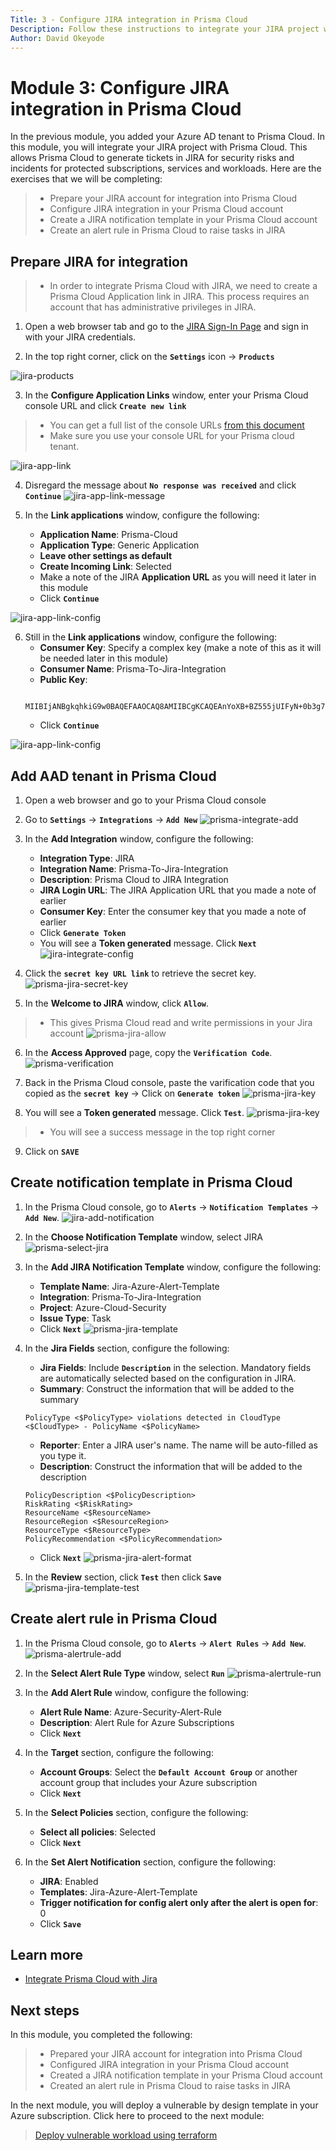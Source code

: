 ```yaml
---
Title: 3 - Configure JIRA integration in Prisma Cloud
Description: Follow these instructions to integrate your JIRA project with Prisma Cloud
Author: David Okeyode
---
```


# Module 3: Configure JIRA integration in Prisma Cloud

In the previous module, you added your Azure AD tenant to Prisma Cloud. In this module, you will integrate your JIRA project with Prisma Cloud. This allows Prisma Cloud to generate tickets in JIRA for security risks and incidents for protected subscriptions, services and workloads. Here are the exercises that we will be completing:

>* Prepare your JIRA account for integration into Prisma Cloud
>* Configure JIRA integration in your Prisma Cloud account
>* Create a JIRA notification template in your Prisma Cloud account
>* Create an alert rule in Prisma Cloud to raise tasks in JIRA
## Prepare JIRA for integration
>* In order to integrate Prisma Cloud with JIRA, we need to create a Prisma Cloud Application link in JIRA. This process requires an account that has administrative privileges in JIRA.

1. Open a web browser tab and go to the [JIRA Sign-In Page](https://id.atlassian.com/login) and sign in with your JIRA credentials.

2. In the top right corner, click on the **`Settings`** icon → **`Products`**

![jira-products](../images/3-jira-products.png)

3. In the **Configure Application Links** window, enter your Prisma Cloud console URL and click **`Create new link`**
>* You can get a full list of the console URLs [from this document](https://docs.paloaltonetworks.com/prisma/prisma-cloud/prisma-cloud-admin/get-started-with-prisma-cloud/access-prisma-cloud.html)
>* Make sure you use your console URL for your Prisma cloud tenant.

![jira-app-link](../images/3-jira-app-link.png)

4. Disregard the message about **`No response was received`** and click **`Continue`**
![jira-app-link-message](../images/3-jira-app-link-message.png)

5. In the **Link applications** window, configure the following:
   * **Application Name**: Prisma-Cloud
   * **Application Type**: Generic Application
   * **Leave other settings as default**
   * **Create Incoming Link**: Selected
   * Make a note of the JIRA **Application URL** as you will need it later in this module
   * Click **`Continue`**

![jira-app-link-config](../images/3-jira-app-link-config.png)

6. Still in the **Link applications** window, configure the following:
   * **Consumer Key**: Specify a complex key (make a note of this as it will be needed later in this module)
   * **Consumer Name**: Prisma-To-Jira-Integration
   * **Public Key**: 
   ```
      MIIBIjANBgkqhkiG9w0BAQEFAAOCAQ8AMIIBCgKCAQEAnYoXB+BZ555jUIFyN+0b3g7haTchsyeWwDcUrTcebbDN1jy5zjZ/vp31//L9HzA0WCFtmgj5hhaFcMl1bCFY93oiobsiWsJmMLgDyYBghpManIQ73TEHDIAsV49r2TLtX01iRWSW65CefBHD6b/1rvrhxVDDKjfxgCMLojHBPb7nLqXMxOKrY8s1yCLXyzoFGTN6ankFgyJ0BQh+SMj/hyB59LPVin0bf415ME1FpCJ3yow258sOT7TAJ00ejyyhC3igh+nVQXP+1V0ztpnpfoXUypA7UKvdI0Qf1ZsviyHNwiNg7xgYc+H64cBmAgfcfDNzXyPmJZkM7cGC2y4ukQIDAQAB
   ```
   * Click **`Continue`**

![jira-app-link-config](../images/3-jira-app-link-config-b.png)


## Add AAD tenant in Prisma Cloud
1. Open a web browser and go to your Prisma Cloud console 
2. Go to **`Settings`** → **`Integrations`** → **`Add New`**
![prisma-integrate-add](../images/3-prisma-integrate-add.png)

3. In the **Add Integration** window, configure the following:
   * **Integration Type**: JIRA
   * **Integration Name**: Prisma-To-Jira-Integration
   * **Description**: Prisma Cloud to JIRA Integration
   * **JIRA Login URL**: The JIRA Application URL that you made a note of earlier
   * **Consumer Key**: Enter the consumer key that you made a note of earlier
   * Click **`Generate Token`** 
   * You will see a **Token generated** message. Click **`Next`**
![jira-integrate-config](../images/3-jira-integrate-config.png)

4. Click the **`secret key URL link`** to retrieve the secret key.
![prisma-jira-secret-key](../images/3-prisma-jira-secret-key.png)

5. In the **Welcome to JIRA** window, click **`Allow`**.
>* This gives Prisma Cloud read and write permissions in your Jira account
![prisma-jira-allow](../images/3-prisma-jira-allow.png)

6. In the **Access Approved** page, copy the **`Verification Code`**.
![prisma-verification](../images/3-prisma-verification.png)

7. Back in the Prisma Cloud console, paste the varification code that you copied as the **`secret key`** → Click on **`Generate token`**
![prisma-jira-key](../images/3-prisma-jira-key.png)

8. You will see a **Token generated** message. Click **`Test`**.
![prisma-jira-key](../images/3-prisma-jira-test.png)
>* You will see a success message in the top right corner

9. Click on **`SAVE`**

## Create notification template in Prisma Cloud
1. In the Prisma Cloud console, go to **`Alerts`** → **`Notification Templates`** → **`Add New`**.
![jira-add-notification](../images/3-jira-add-notification.png)

2. In the **Choose Notification Template** window, select JIRA
![prisma-select-jira](../images/3-prisma-select-jira.png)

3. In the **Add JIRA Notification Template** window, configure the following:
   * **Template Name**: Jira-Azure-Alert-Template
   * **Integration**: Prisma-To-Jira-Integration
   * **Project**: Azure-Cloud-Security
   * **Issue Type**: Task
   * Click **`Next`**
![prisma-jira-template](../images/3-prisma-jira-template.png)

4. In the **Jira Fields** section, configure the following:
   * **Jira Fields**: Include **`Description`** in the selection. Mandatory fields are automatically selected based on the configuration in JIRA.
   * **Summary**: Construct the information that will be added to the summary
   ```
   PolicyType <$PolicyType> violations detected in CloudType <$CloudType> - PolicyName <$PolicyName>
   ```
   * **Reporter**: Enter a JIRA user's name. The name will be auto-filled as you type it.
   * **Description**: Construct the information that will be added to the description
   ```
   PolicyDescription <$PolicyDescription>
   RiskRating <$RiskRating>
   ResourceName <$ResourceName>
   ResourceRegion <$ResourceRegion>
   ResourceType <$ResourceType>
   PolicyRecommendation <$PolicyRecommendation>
   ```
   * Click **`Next`**
![prisma-jira-alert-format](../images/3-prisma-jira-alert-format.png)

5. In the **Review** section, click **`Test`** then click **`Save`**
![prisma-jira-template-test](../images/3-prisma-jira-template-test.png)


## Create alert rule in Prisma Cloud
1. In the Prisma Cloud console, go to **`Alerts`** → **`Alert Rules`** → **`Add New`**.
![prisma-alertrule-add](../images/3-prisma-alertrule-add.png)

2. In the **Select Alert Rule Type** window, select **`Run`**
![prisma-alertrule-run](../images/3-prisma-alertrule-run.png)

3. In the **Add Alert Rule** window, configure the following:
   * **Alert Rule Name**: Azure-Security-Alert-Rule
   * **Description**: Alert Rule for Azure Subscriptions
   * Click **`Next`**

4. In the **Target** section, configure the following:
   * **Account Groups**: Select the **`Default Account Group`** or another account group that includes your Azure subscription
   * Click **`Next`**

5. In the **Select Policies** section, configure the following:
   * **Select all policies**: Selected 
   * Click **`Next`**

6. In the **Set Alert Notification** section, configure the following:
   * **JIRA**: Enabled
   * **Templates**: Jira-Azure-Alert-Template
   * **Trigger notification for config alert only after the alert is open for**: 0
   * Click **`Save`**

## Learn more
* [Integrate Prisma Cloud with Jira](https://docs.paloaltonetworks.com/prisma/prisma-cloud/prisma-cloud-admin/configure-external-integrations-on-prisma-cloud/integrate-prisma-cloud-with-jira.html)

## Next steps
In this module, you completed the following:
>* Prepared your JIRA account for integration into Prisma Cloud
>* Configured JIRA integration in your Prisma Cloud account
>* Created a JIRA notification template in your Prisma Cloud account
>* Created an alert rule in Prisma Cloud to raise tasks in JIRA

In the next module, you will deploy a vulnerable by design template in your Azure subscription. Click here to proceed to the next module:
> [Deploy vulnerable workload using terraform](4-deploy-vulnearble-workload.md)
